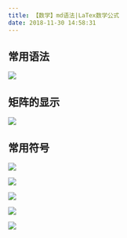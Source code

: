 ```yaml
---
title: 【数学】md语法|LaTex数学公式
date: 2018-11-30 14:58:31
---
```


## 常用语法

![](/images/DL-images/qqgg-latex-1.png)


## 矩阵的显示

![](/images/DL-images/qqgg-latex-2.png)


## 常用符号

![](/images/DL-images/latex2.png)

![](/images/DL-images/latex3.png)

![](/images/DL-images/latex4.png)

![](/images/DL-images/latex5.png)

![](/images/DL-images/latex5.gif)
